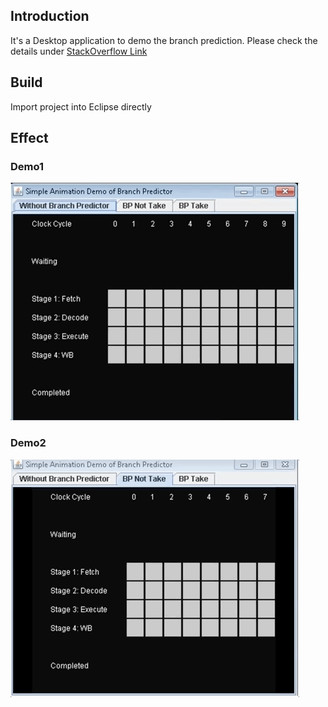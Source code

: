 ## Introduction
It's a Desktop application to demo the branch prediction.
Please check the details under [StackOverflow Link](https://stackoverflow.com/questions/11227809/why-is-it-faster-to-process-a-sorted-array-than-an-unsorted-array/47141245#47141245)

## Build
Import project into Eclipse directly

## Effect
### Demo1
![BPView1](bp1.gif)
### Demo2
![BPView2](bp2.gif)


